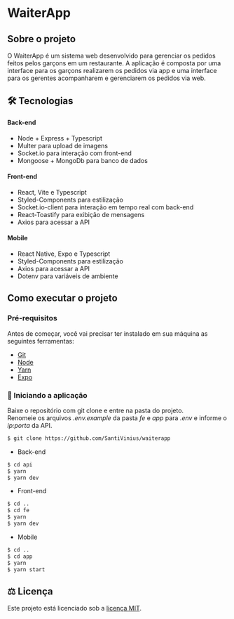 # WaiterApp
## Sobre o projeto

O WaiterApp é um sistema web desenvolvido para gerenciar os pedidos feitos pelos garçons em um restaurante. A aplicação é composta por uma interface para os garçons realizarem os pedidos via app e uma interface para os gerentes acompanharem e gerenciarem os pedidos via web.

## :hammer_and_wrench: Tecnologias

#### Back-end
* Node + Express + Typescript
* Multer para upload de imagens
* Socket.io para interação com front-end
* Mongoose + MongoDb para banco de dados

#### Front-end
* React, Vite e Typescript
* Styled-Components para estilização
* Socket.io-client para interação em tempo real com back-end
* React-Toastify para exibição de mensagens
* Axios para acessar a API

#### Mobile
* React Native, Expo e Typescript
* Styled-Components para estilização
* Axios para acessar a API
* Dotenv para variáveis de ambiente

## Como executar o projeto
### Pré-requisitos
Antes de começar, você vai precisar ter instalado em sua máquina as seguintes ferramentas:

* [Git](https://git-scm.com/)
* [Node](https://nodejs.org/en)
* [Yarn](https://yarnpkg.com/)
* [Expo](https://expo.dev/)

### :car: Iniciando a aplicação
Baixe o repositório com git clone e entre na pasta do projeto.<br/>
Renomeie os arquivos _.env.example_ da pasta _fe_ e _app_ para _.env_ e informe o _ip:porta_ da API.<br/>
```bash
$ git clone https://github.com/SantiVinius/waiterapp
```
* Back-end
```bash
$ cd api
$ yarn
$ yarn dev
```
* Front-end
```bash
$ cd ..
$ cd fe
$ yarn
$ yarn dev
```
* Mobile
```bash
$ cd ..
$ cd app
$ yarn
$ yarn start
```
## :balance_scale: Licença
Este projeto está licenciado sob a [licença MIT](LICENSE).
